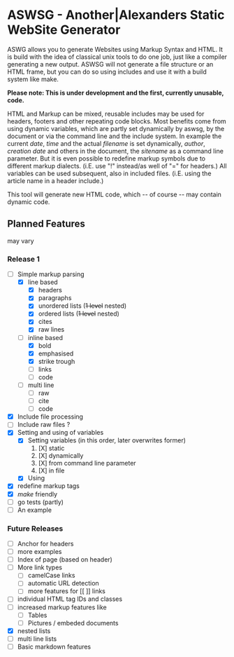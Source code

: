 # ASWSG - Another|Alexanders Static WebSite Generator

ASWG allows you to generate Websites using Markup Syntax and HTML.
It is build with the idea of classical unix tools to do one job, just like a compiler generating a new output.
ASWSG will not generate a file structure or an HTML frame, but you can do so using includes and
use it with a build system like make.

**Please note: This is under development and the first, currently unusable, code.**

HTML and Markup can be mixed, reusable includes may be used for headers, footers and other repeating code blocks.
Most benefits come from using dynamic variables, which are partly set dynamically by aswsg,
by the document or via the command line and the include system.
In example the current *date*, *time* and the actual *filename* is set dynamically, *author*, *creation date*
and others in the document, the *sitename* as a command line parameter.
But it is even possible to redefine markup symbols due to different markup dialects.
(i.E. use "!" instead/as well of "=" for headers.)
All variables can be used subsequent, also in included files. (i.E. using the article name in a header include.)

This tool will generate new HTML code, which -- of course -- may contain dynamic code.

## Planned Features

may vary

### Release 1

* [ ] Simple markup parsing
  * [x] line based
    * [X] headers
    * [X] paragraphs
    * [X] unordered lists (~~1 level~~ nested)
    * [x] ordered lists (~~1 level~~ nested)
    * [X] cites
    * [X] raw lines
  * [ ] inline based
    * [X] bold
    * [X] emphasised
    * [X] strike trough
    * [ ] links
    * [ ] code
  * [ ] multi line
    * [ ] raw
    * [ ] cite
    * [ ] code
* [X] Include file processing
* [ ] Include raw files ?
* [X] Setting and using of variables
  * [X] Setting variables (in this order, later overwrites former)
    1. [X] static
    2. [X] dynamically
    3. [X] from command line parameter
    4. [X] in file
  * [x] Using
* [x] redefine markup tags
* [x] *make* friendly
* [ ] go tests (partly)
* [ ] An example

### Future Releases

* [ ] Anchor for headers
* [ ] more examples
* [ ] Index of page (based on header)
* [ ] More link types
  * [ ] camelCase links
  * [ ] automatic URL detection
  * [ ] more features for [[ ]] links
* [ ] individual HTML tag IDs and classes
* [ ] increased markup features like
  * [ ] Tables
  * [ ] Pictures / embeded documents
* [x] nested lists
* [ ] multi line lists
* [ ] Basic markdown features
